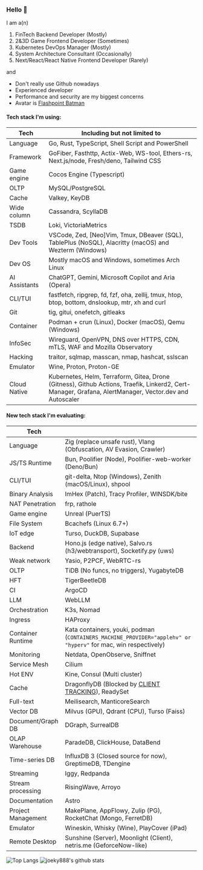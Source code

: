 ### Hello 👋

I am a(n)

1. FinTech Backend Developer (Mostly)
2. 2&3D Game Frontend Developer (Sometimes)
3. Kubernetes DevOps Manager (Mostly)
4. System Architecture Consultant (Occasionally)
5. Next/React/React Native Frontend Developer (Rarely)

and

- Don't really use Github nowadays
- Experienced developer
- Performance and security are my biggest concerns
- Avatar is [Flashpoint Batman](<https://vsbattles.fandom.com/wiki/Batman_(Thomas_Wayne)>)

#### Tech stack I'm using:

| Tech          | Including but not limited to                                                                                                                           |
| ------------- | ------------------------------------------------------------------------------------------------------------------------------------------------------ |
| Language      | Go, Rust, TypeScript, Shell Script and PowerShell                                                                                                      |
| Framework     | GoFiber, Fasthttp, Actix-Web, WS-tool, Ethers-rs, Next.js/node, Fresh/deno, Tailwind CSS                                                               |
| Game engine   | Cocos Engine (Typescript)                                                                                                                              |
| OLTP          | MySQL/PostgreSQL                                                                                                                                       |
| Cache         | Valkey, KeyDB                                                                                                                                          |
| Wide column   | Cassandra, ScyllaDB                                                                                                                                    |
| TSDB          | Loki, VictoriaMetrics                                                                                                                                  |
| Dev Tools     | VSCode, Zed, [Neo]Vim, Tmux, DBeaver (SQL), TablePlus (NoSQL), Alacritty (macOS) and Wezterm (Windows)                                                 |
| Dev OS        | Mostly macOS and Windows, sometimes Arch Linux                                                                                                         |
| AI Assistants | ChatGPT, Gemini, Microsoft Copilot and Aria (Opera)                                                                                                    |
| CLI/TUI       | fastfetch, ripgrep, fd, fzf, oha, zellij, tmux, htop, btop, bottom, dnslookup, mtr, xh and curl                                                        |
| Git           | tig, gitui, onefetch, gitleaks                                                                                                                         |
| Container     | Podman + crun (Linux), Docker (macOS), Qemu (Windows)                                                                                                  |
| InfoSec       | Wireguard, OpenVPN, DNS over HTTPS, CDN, mTLS, WAF and Mozilla Observatory                                                                             |
| Hacking       | traitor, sqlmap, masscan, nmap, hashcat, sslscan                                                                                                       |
| Emulator      | Wine, Proton, Proton-GE                                                                                                                                |
| Cloud Native  | Kubernetes, Helm, Terraform, Gitea, Drone (Gitness), Github Actions, Traefik, Linkerd2, Cert-Manager, Grafana, AlertManager, Vector.dev and Autoscaler |

#### New tech stack I'm evaluating:

| Tech               |                                                                                                                       |
| ------------------ | --------------------------------------------------------------------------------------------------------------------- |
| Language           | Zig (replace unsafe rust), Vlang (Obfuscation, AV Evasion, Crawler)                                                   |
| JS/TS Runtime      | Bun, Poolifier (Node), Poolifier-web-worker (Deno/Bun)                                                                |
| CLI/TUI            | git-delta, Ntop (Windows), Zenith (macOS/Linux), shpool                                                               |
| Binary Analysis    | ImHex (Patch), Tracy Profiler, WINSDK/bite                                                                            |
| NAT Penetration    | frp, rathole                                                                                                          |
| Game engine        | Unreal (PuerTS)                                                                                                       |
| File System        | Bcachefs (Linux 6.7+)                                                                                                 |
| IoT edge           | Turso, DuckDB, Supabase                                                                                               |
| Backend            | Hono.js (edge native), Salvo.rs (h3/webtransport), Socketify.py (uws)                                                 |
| Weak network       | Yasio, P2PCF, WebRTC-rs                                                                                               |
| OLTP               | TiDB (No funcs, no triggers), YugabyteDB                                                                              |
| HFT                | TigerBeetleDB                                                                                                         |
| CI                 | ArgoCD                                                                                                                |
| LLM                | WebLLM                                                                                                                |
| Orchestration      | K3s, Nomad                                                                                                            |
| Ingress            | HAProxy                                                                                                               |
| Container Runtime  | Kata containers, youki, podman (`CONTAINERS_MACHINE_PROVIDER="applehv" or "hyperv"` for mac, win respectively)        |
| Monitoring         | Netdata, OpenObserve, Sniffnet                                                                                        |
| Service Mesh       | Cilium                                                                                                                |
| Hot ENV            | Kine, Consul (Multi cluster)                                                                                          |
| Cache              | DragonflyDB (Blocked by [CLIENT TRACKING](https://www.dragonflydb.io/docs/command-reference/compatibility)), ReadySet |
| Full-text          | Meilisearch, ManticoreSearch                                                                                          |
| Vector DB          | Milvus (GPU), Qdrant (CPU), Turso (Faiss)                                                                             |
| Document/Graph DB  | DGraph, SurrealDB                                                                                                     |
| OLAP Warehouse     | ParadeDB, ClickHouse, DataBend                                                                                        |
| Time-series DB     | InfluxDB 3 (Closed source for now), GreptimeDB, TDengine                                                              |
| Streaming          | Iggy, Redpanda                                                                                                        |
| Stream processing  | RisingWave, Arroyo                                                                                                    |
| Documentation      | Astro                                                                                                                 |
| Project Management | MakePlane, AppFlowy, Zulip (PG), RocketChat (Mongo, FerretDB)                                                         |
| Emulator           | Wineskin, Whisky (Wine), PlayCover (iPad)                                                                             |
| Remote Desktop     | Sunshine (Server), Moonlight (Client), netris.me (GeforceNow-like)                                                    |

![Top Langs](https://github-readme-stats.vercel.app/api/top-langs/?username=joeky888&hide=html&theme=dark)
![joeky888's github stats](https://github-readme-stats.vercel.app/api?username=joeky888&show_icons=true&count_private=true&line_height=40&theme=synthwave)
